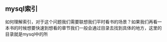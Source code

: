 ## mysql索引
如何理解索引，对于这个问题我们需要联想我们平时看书的场景？如果我们再看一本书的时候想要快速到想看的章节我们一般会通过目录去找到具体的地方，这里的目录就是mysql中的所
<!--stackedit_data:
eyJoaXN0b3J5IjpbLTEzNTQ3OTU1Nl19
-->
